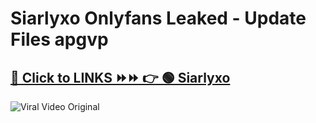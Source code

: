 
 # Siarlyxo Onlyfans Leaked - Update Files apgvp

## <h2><a href="https://clipsfans.com/Siarlyxo&ref=git">🔗 Click to LINKS ⏩⏩ 👉 🟢 Siarlyxo </a></h2>

<a href="https://clipsfans.com/Siarlyxo&ref=git" rel="nofollow" data-target="animated-image.originalLink"><img src="https://i.ibb.co.com/xMMVF88/686577567.gif" alt="Viral Video Original" style="max-width: 100%; display: inline-block;" data-target="animated-image.originalImage"></a>

